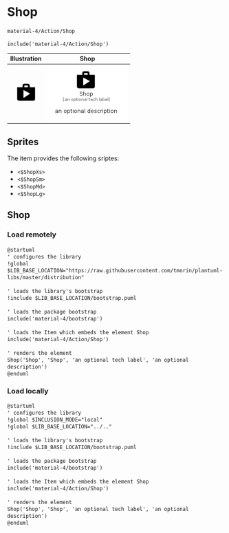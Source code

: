 # Shop


```text
material-4/Action/Shop
```

```text
include('material-4/Action/Shop')
```



| Illustration | Shop |
| :---: | :---: |
| ![illustration for Illustration](../../material-4/Action/Shop.png) | ![illustration for Shop](../../material-4/Action/Shop.Local.png) |



## Sprites
The item provides the following sriptes:

- `<$ShopXs>`
- `<$ShopSm>`
- `<$ShopMd>`
- `<$ShopLg>`





## Shop

### Load remotely
```plantuml
@startuml
' configures the library
!global $LIB_BASE_LOCATION="https://raw.githubusercontent.com/tmorin/plantuml-libs/master/distribution"

' loads the library's bootstrap
!include $LIB_BASE_LOCATION/bootstrap.puml

' loads the package bootstrap
include('material-4/bootstrap')

' loads the Item which embeds the element Shop
include('material-4/Action/Shop')

' renders the element
Shop('Shop', 'Shop', 'an optional tech label', 'an optional description')
@enduml
```

### Load locally
```plantuml
@startuml
' configures the library
!global $INCLUSION_MODE="local"
!global $LIB_BASE_LOCATION="../.."

' loads the library's bootstrap
!include $LIB_BASE_LOCATION/bootstrap.puml

' loads the package bootstrap
include('material-4/bootstrap')

' loads the Item which embeds the element Shop
include('material-4/Action/Shop')

' renders the element
Shop('Shop', 'Shop', 'an optional tech label', 'an optional description')
@enduml
```

